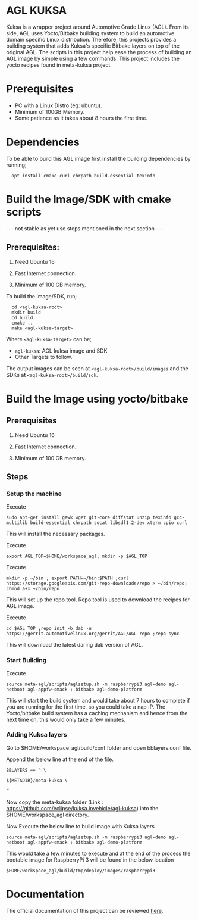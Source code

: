 # AGL KUKSA

Kuksa is a wrapper project around Automotive Grade Linux (AGL). From its side,
AGL uses Yocto/Bitbake building system to build an automotive domain specific
Linux distribution. Therefore, this projects provides a building system that
adds Kuksa's specific Bitbake layers on top of the original AGL. The scripts in 
this project help ease the process of building an AGL image by simple using a few
commands. This project includes the yocto recipes found in meta-kuksa project.

# Prerequisites

* PC with a Linux Distro (eg: ubuntu).
* Minimum of 100GB Memory.
* Some patience as it takes about 8 hours the first time.

# Dependencies

To be able to build this AGL image first install the building dependencies by
running;

```
  apt install cmake curl chrpath build-essential texinfo
```

# Build the Image/SDK with cmake scripts

--- not stable as yet use steps mentioned in the next section ---

## Prerequisites:

1. Need Ubuntu 16

2. Fast Internet connection.

3. Minimum of 100 GB memory.

To build the Image/SDK, run;

```
  cd <agl-kuksa-root>
  mkdir build
  cd build
  cmake ..
  make <agl-kuksa-target>
```

Where `<agl-kuksa-target>` can be;

* `agl-kuksa`: AGL kuksa image and SDK
*  Other Targets to follow.

The output images can be seen at `<agl-kuksa-root>/build/images` and the SDKs at `<agl-kuksa-root>/build/sdk`.

# Build the Image using yocto/bitbake

## Prerequisites


1. Need Ubuntu 16

2. Fast Internet connection.

3. Minimum of 100 GB memory.

## Steps

### Setup the machine

Execute

`sudo apt-get install gawk wget git-core diffstat unzip texinfo gcc- multilib build-essential chrpath socat libsdl1.2-dev xterm cpio curl`

This will install the necessary packages.

Execute

`export AGL_TOP=$HOME/workspace_agl; mkdir -p $AGL_TOP`

Execute

`mkdir -p ~/bin ; export PATH=~/bin:$PATH ;curl https://storage.googleapis.com/git-repo-downloads/repo > ~/bin/repo; chmod a+x ~/bin/repo`

This will set up the repo tool. Repo tool is used to download the recipes for AGL image.

Execute

`cd $AGL_TOP ;repo init -b dab -u https://gerrit.automotivelinux.org/gerrit/AGL/AGL-repo ;repo sync`

This will download the latest daring dab version of AGL.

### Start Building

Execute

`source meta-agl/scripts/aglsetup.sh -m raspberrypi3 agl-demo agl-netboot agl-appfw-smack ; bitbake agl-demo-platform`

This will start the build system and would take about 7 hours to complete if you are running for the first time, so you could take a nap :P. The Yocto/bitbake build system has a caching mechanism and hence from the next time on, this would only take a few minutes.

### Adding Kuksa layers

Go to $HOME/workspace_agl/build/conf folder and open bblayers.conf file.

Append the below line at the end of the file.

```
BBLAYERS =+ “ \

${METADIR}/meta-kuksa \

“ 
```
Now copy the meta-kuksa folder (Link : https://github.com/eclipse/kuksa.invehicle/agl-kuksa) into the $HOME/workspace_agl directory.

Now Execute the below line to build image with Kuksa layers

`source meta-agl/scripts/aglsetup.sh -m raspberrypi3 agl-demo agl-netboot agl-appfw-smack ; bitbake agl-demo-platform`

This would take a few minutes to execute and at the end of the process the bootable image for RaspberryPi 3 will be found in the below location

`$HOME/workspace_agl/build/tmp/deploy/images/raspberrypi3` 

# Documentation

The official documentation of this project can be reviewed [here](https://gitlab-pages.idial.institute/appstacle/agl-kuksa/index.html).
